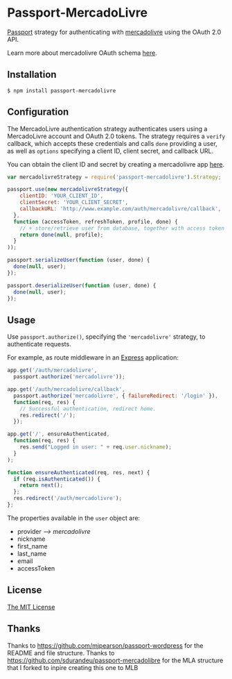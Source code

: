 # Passport-MercadoLivre

[Passport](https://github.com/jaredhanson/passport) strategy for authenticating with [mercadolivre](http://www.mercadolivre.com) using the OAuth 2.0 API.

Learn more about mercadolivre OAuth schema [here](http://developers.mercadolivre.com/server-side/).

## Installation

    $ npm install passport-mercadolivre

## Configuration

The MercadoLivre authentication strategy authenticates users using a MercadoLivre
account and OAuth 2.0 tokens.  The strategy requires a `verify` callback, which
accepts these credentials and calls `done` providing a user, as well as
`options` specifying a client ID, client secret, and callback URL.

You can obtain the client ID and secret by creating a mercadolivre app [here](http://applications.mercadolivre.com.ar/list).

```javascript
var mercadolivreStrategy = require('passport-mercadolivre').Strategy;

passport.use(new mercadolivreStrategy({
    clientID: 'YOUR_CLIENT_ID',
    clientSecret: 'YOUR_CLIENT_SECRET',
    callbackURL: 'http://www.example.com/auth/mercadolivre/callback',
  },
  function (accessToken, refreshToken, profile, done) {
    // + store/retrieve user from database, together with access token and refresh token
    return done(null, profile);
  }
));

passport.serializeUser(function (user, done) {
  done(null, user);
});

passport.deserializeUser(function (user, done) {
  done(null, user);
});
```

## Usage

Use `passport.authorize()`, specifying the `'mercadolivre'` strategy, to
authenticate requests.

For example, as route middleware in an [Express](http://expressjs.com/)
application:

```javascript
app.get('/auth/mercadolivre',
  passport.authorize('mercadolivre'));

app.get('/auth/mercadolivre/callback',
  passport.authorize('mercadolivre', { failureRedirect: '/login' }),
  function(req, res) {
    // Successful authentication, redirect home.
    res.redirect('/');
  });

app.get('/', ensureAuthenticated,
  function(req, res) {
    res.send("Logged in user: " + req.user.nickname);
  }
);

function ensureAuthenticated(req, res, next) {
  if (req.isAuthenticated()) {
    return next();
  };
  res.redirect('/auth/mercadolivre');
};
```

The properties available in the `user` object are:
- provider _--> mercadolivre_
- nickname
- first_name
- last_name
- email
- accessToken

## License

[The MIT License](http://opensource.org/licenses/MIT)

## Thanks

Thanks to https://github.com/mjpearson/passport-wordpress for the README and file structure.
Thanks to https://github.com/sdurandeu/passport-mercadolibre for the MLA structure that I forked to inpire creating this one to MLB
